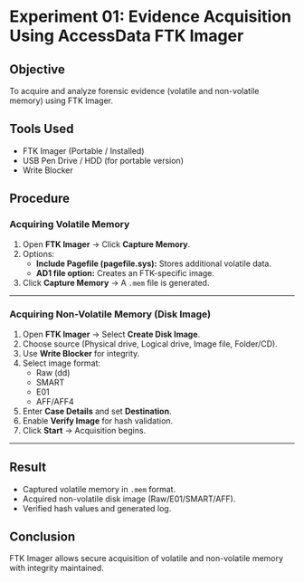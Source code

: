 # Experiment 01: Evidence Acquisition Using AccessData FTK Imager

## Objective
To acquire and analyze forensic evidence (volatile and non-volatile memory) using FTK Imager.

## Tools Used
- FTK Imager (Portable / Installed)
- USB Pen Drive / HDD (for portable version)
- Write Blocker

## Procedure

### Acquiring Volatile Memory
1. Open **FTK Imager** → Click **Capture Memory**.
2. Options:
   - **Include Pagefile (pagefile.sys):** Stores additional volatile data.
   - **AD1 file option:** Creates an FTK-specific image.
3. Click **Capture Memory** → A `.mem` file is generated.

---

### Acquiring Non-Volatile Memory (Disk Image)
1. Open **FTK Imager** → Select **Create Disk Image**.
2. Choose source (Physical drive, Logical drive, Image file, Folder/CD).
3. Use **Write Blocker** for integrity.
4. Select image format:
   - Raw (dd)
   - SMART
   - E01
   - AFF/AFF4
5. Enter **Case Details** and set **Destination**.
6. Enable **Verify Image** for hash validation.
7. Click **Start** → Acquisition begins.

---

## Result
- Captured volatile memory in `.mem` format.
- Acquired non-volatile disk image (Raw/E01/SMART/AFF).
- Verified hash values and generated log.

## Conclusion
FTK Imager allows secure acquisition of volatile and non-volatile memory with integrity maintained.


